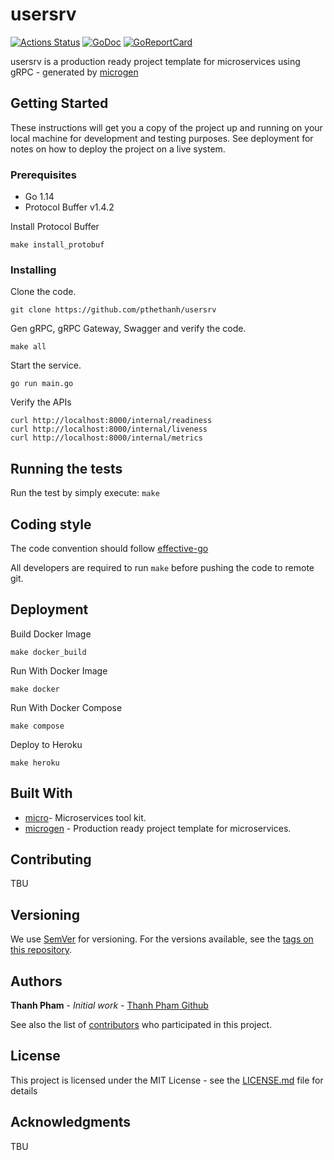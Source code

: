 # usersrv

[![Actions Status](https://github.com/pthethanh/usersrv/workflows/Go/badge.svg)](https://github.com/pthethanh/usersrv/actions)
[![GoDoc](https://godoc.org/github.com/pthethanh/usersrv?status.svg)](https://pkg.go.dev/mod/github.com/pthethanh/usersrv)
[![GoReportCard](https://goreportcard.com/badge/github.com/pthethanh/usersrv)](https://goreportcard.com/report/github.com/pthethanh/usersrv)

usersrv is a production ready project template for microservices using gRPC - generated by [microgen](https://github.com/pthethanh/microgen)

## Getting Started

These instructions will get you a copy of the project up and running on your local machine for development and testing purposes. See deployment for notes on how to deploy the project on a live system.

### Prerequisites

- Go 1.14
- Protocol Buffer v1.4.2

Install Protocol Buffer

```shell
make install_protobuf
```

### Installing

Clone the code.
```shell
git clone https://github.com/pthethanh/usersrv
```

Gen gRPC, gRPC Gateway, Swagger and verify the code.

```shell
make all
```

Start the service.

```shell
go run main.go
```

Verify the APIs

```shell
curl http://localhost:8000/internal/readiness
curl http://localhost:8000/internal/liveness
curl http://localhost:8000/internal/metrics
```

## Running the tests

Run the test by simply execute: `make`

## Coding style

The code convention should follow [effective-go](https://github.com/golovers/effective-go)

All developers are required to run `make` before pushing the code to remote git.

## Deployment

Build Docker Image

```shell
make docker_build
```

Run With Docker Image

```shell
make docker
```

Run With Docker Compose

```shell
make compose
```

Deploy to Heroku

```shell
make heroku
```

## Built With

- [micro](https://github.com/pthethanh/micro)- Microservices tool kit.
- [microgen](https://github.com/pthethanh/microgen) - Production ready project template for microservices.

## Contributing

TBU

## Versioning

We use [SemVer](http://semver.org/) for versioning. For the versions available, see the [tags on this repository](https://github.com/pthethanh/usersrv/tags).

## Authors

**Thanh Pham** - *Initial work* - [Thanh Pham Github](https://github.com/pthethanh)

See also the list of [contributors](https://github.com/pthethanh/usersrv/contributors) who participated in this project.

## License

This project is licensed under the MIT License - see the [LICENSE.md](LICENSE.md) file for details

## Acknowledgments

TBU
